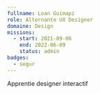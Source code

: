 ```yaml
---
fullname: Loan Guimapi
role: Alternante UX Designer
domaine: Design
missions:
  - start: 2021-09-06
    end: 2022-06-09
    status: admin
badges:
  - segur
---
```

Apprentie designer interactif